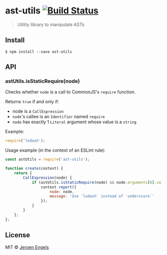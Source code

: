 # ast-utils [![Build Status](https://travis-ci.org/jfmengels/ast-utils.svg?branch=master)](https://travis-ci.org/jfmengels/ast-utils)

> Utility library to manipulate ASTs


## Install

```
$ npm install --save ast-utils
```


## API

### astUtils.isStaticRequire(node)

Checks whether `node` is a call to CommonJS's `require` function.

Returns `true` if and only if:
- node is a `CallExpression`
- `node`'s callee is an `Identifier` named `require`
- `node` has exactly 1 `Literal` argument whose value is a `string`

Example:
```js
require('lodash');
```

Usage example (in the context of an ESLint rule):
```js
const astUtils = require('ast-utils');

function create(context) {
	return {
		CallExpression(node) {
			if (astUtils.isStaticRequire(node) && node.arguments[0].value === 'underscore') {
				context.report({
					node: node,
					message: 'Use `lodash` instead of `underscore`'
				});
			}
		}
	};
};
```

## License

MIT © [Jeroen Engels](https://github.com/jfmengels)
